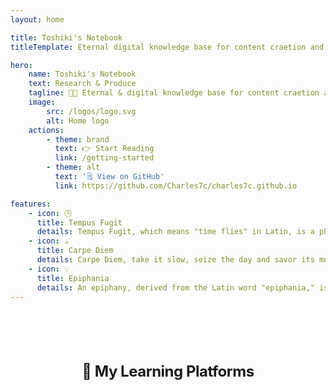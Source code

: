 ```yaml
---
layout: home

title: Toshiki's Notebook
titleTemplate: Eternal digital knowledge base for content craetion and notes management.

hero:
    name: Toshiki's Notebook
    text: Research & Produce
    tagline: 👨‍💻 Eternal & digital knowledge base for content craetion and notes management.
    image:
        src: /logos/logo.svg
        alt: Home logo
    actions:
        - theme: brand
          text: 👉 Start Reading
          link: /getting-started
        - theme: alt
          text: '🗒️ View on GitHub'
          link: https://github.com/Charles7c/charles7c.github.io

features:
    - icon: 🕒
      title: Tempus Fugit
      details: Tempus Fugit, which means "time flies" in Latin, is a phrase that highlights the fact that every person has the same 24 hours per day to learn. However, this time is never enough to learn everything. That's why recording knowledge for review is essential.
    - icon: ☕
      title: Carpe Diem
      details: Carpe Diem, take it slow, seize the day and savor its moments. Enjoy a cup of coffee while playing blues on a 1980s-style CD player. Turn off the lights, close the curtains, and let the small lamp illuminate the space. The time is yours, relish the day, and unleash the productivity while learning.
    - icon: 💡
      title: Epiphania
      details: An epiphany, derived from the Latin word "epiphania," is a moment of sudden and brilliant realization or insight. These moments of clarity and inspiration are precious and should be treated as such; to ensure that we don't forget these valuable ideas.
---
```


<script setup>
import { VPTeamMembers } from 'vitepress/theme'

const khanacademySVG = {
  svg: '<svg role="img" viewBox="0 0 24 24" xmlns="http://www.w3.org/2000/svg"><title>Khan Academy</title><path d="M21.724 4.973L13.418.328a3.214 3.214 0 0 0-2.828 0L2.276 4.973A3.05 3.05 0 0 0 .862 7.371v9.256a3.05 3.05 0 0 0 1.414 2.4l8.306 4.645a3.214 3.214 0 0 0 2.828 0l8.314-4.645a3.05 3.05 0 0 0 1.414-2.4V7.373a3.05 3.05 0 0 0-1.414-2.4zM12 4.921a2.571 2.571 0 1 1 .001 5.143A2.571 2.571 0 0 1 12 4.92zm3.094 13.627a9.119 9.119 0 0 1-3.103.549 8.972 8.972 0 0 1-3.076-.55 8.493 8.493 0 0 1-5.486-7.987v-.857c4.646.017 8.074 3.823 8.074 8.51v.198h.926v-.197c0-4.688 3.445-8.51 8.056-8.51.026.29.043.582.086.856a8.502 8.502 0 0 1-5.477 7.988z"/></svg>'
}

const members = [
  {
    avatar: "/logos/khancademy.svg",
    name: "Khan Academy",
    title: "Khan Academy is a non-profit educational organization that provides free online learning resources.",
    links: [
      { icon: "github", link: "https://github.com/Khan" },
      { icon: khanacademySVG, link: "https://khanacademy.org" }
    ],
  },
    {
    avatar: "/logos/khancademy.svg",
    name: "Khan Academy",
    title: "Khan Academy is a non-profit educational organization that provides free online learning resources.",
    links: [
      { icon: "github", link: "https://github.com/Khan" },
      { icon: khanacademySVG, link: "https://khanacademy.org" }
    ],
  },
    {
    avatar: "/logos/khancademy.svg",
    name: "Khan Academy",
    title: "Khan Academy is a non-profit educational organization that provides free online learning resources.",
    links: [
      { icon: "github", link: "https://github.com/Khan" },
      { icon: khanacademySVG, link: "https://khanacademy.org" }
    ],
  },
    {
    avatar: "/logos/khancademy.svg",
    name: "Khan Academy",
    title: "Khan Academy is a non-profit educational organization that provides free online learning resources.",
    links: [
      { icon: "github", link: "https://github.com/Khan" },
      { icon: khanacademySVG, link: "https://khanacademy.org" }
    ],
  },
  {
    avatar: "https://avatars.githubusercontent.com/u/5837277?v=4",
    name: "Knut Sveidqvist",
    title: "Creator",
    links: [{ icon: "github", link: "https://github.com/knsv" }],
  },
];
</script>

<div class="vp-doc" >
  <h2 id="meet-the-team"> 👀 My Learning Platforms </h2>
  <VPTeamMembers size="small" :members="members" />
</div>

<style>
  .image-container .image-src {
    margin: 1rem auto;
    /* max-width: 100%;
    width: 100%; */
}

  .dark .image-src{
    filter: invert(1) hue-rotate(217deg)  contrast(0.72);
  }

  .vp-doc {
    align-items: center;
    flex-direction: column;
    display: flex;
    margin: 1.5rem;
  }

  .vp-doc h2 {
    margin: 48px 0 16px;
    border-top: 1px solid var(--vp-c-divider-light);
    padding-top: 24px;
    letter-spacing: -.02em;
    line-height: 32px;
    font-size: 24px;
}
</style>
